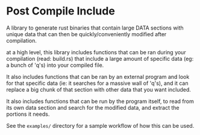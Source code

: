 # Post Compile Include

A library to generate rust binaries that contain large DATA sections
with unique data that can then be quickly/conveniently modified after compilation.

at a high level, this library includes functions that can be ran during your compilation (read: build.rs) that include a large amount of specific data (eg: a bunch of 'q's) into your compiled file.

It also includes functions that can be ran by an external program and look for that specific data (ie: it searches for a massive wall of 'q's), and it can replace a big chunk of that section with other data that you want included.

It also includes functions that can be run by the program itself, to read from its own data section and search for the modified data, and extract the portions it needs.

See the `examples/` directory for a sample workflow of how this can be used.
